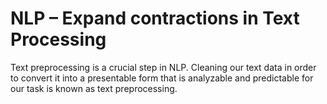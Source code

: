 # NLP – Expand contractions in Text Processing

Text preprocessing is a crucial step in NLP. Cleaning our text data in order to convert it into a presentable form that is analyzable and predictable for our task is known as text preprocessing.
